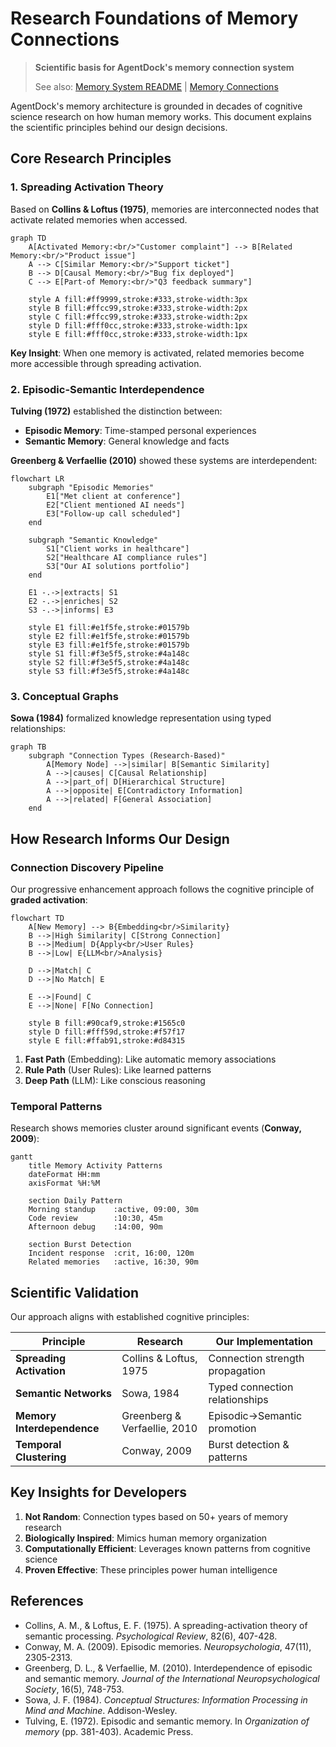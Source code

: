 # Research Foundations of Memory Connections

> **Scientific basis for AgentDock's memory connection system**
>
> See also: [Memory System README](./README.md) | [Memory Connections](./memory-connections.md)

AgentDock's memory architecture is grounded in decades of cognitive science research on how human memory works. This document explains the scientific principles behind our design decisions.

## Core Research Principles

### 1. Spreading Activation Theory

Based on **Collins & Loftus (1975)**, memories are interconnected nodes that activate related memories when accessed.

```mermaid
graph TD
    A[Activated Memory:<br/>"Customer complaint"] --> B[Related Memory:<br/>"Product issue"]
    A --> C[Similar Memory:<br/>"Support ticket"]
    B --> D[Causal Memory:<br/>"Bug fix deployed"]
    C --> E[Part-of Memory:<br/>"Q3 feedback summary"]
    
    style A fill:#ff9999,stroke:#333,stroke-width:3px
    style B fill:#ffcc99,stroke:#333,stroke-width:2px
    style C fill:#ffcc99,stroke:#333,stroke-width:2px
    style D fill:#fff0cc,stroke:#333,stroke-width:1px
    style E fill:#fff0cc,stroke:#333,stroke-width:1px
```

**Key Insight**: When one memory is activated, related memories become more accessible through spreading activation.

### 2. Episodic-Semantic Interdependence

**Tulving (1972)** established the distinction between:
- **Episodic Memory**: Time-stamped personal experiences
- **Semantic Memory**: General knowledge and facts

**Greenberg & Verfaellie (2010)** showed these systems are interdependent:

```mermaid
flowchart LR
    subgraph "Episodic Memories"
        E1["Met client at conference"]
        E2["Client mentioned AI needs"]
        E3["Follow-up call scheduled"]
    end
    
    subgraph "Semantic Knowledge"
        S1["Client works in healthcare"]
        S2["Healthcare AI compliance rules"]
        S3["Our AI solutions portfolio"]
    end
    
    E1 -.->|extracts| S1
    E2 -.->|enriches| S2
    S3 -.->|informs| E3
    
    style E1 fill:#e1f5fe,stroke:#01579b
    style E2 fill:#e1f5fe,stroke:#01579b
    style E3 fill:#e1f5fe,stroke:#01579b
    style S1 fill:#f3e5f5,stroke:#4a148c
    style S2 fill:#f3e5f5,stroke:#4a148c
    style S3 fill:#f3e5f5,stroke:#4a148c
```

### 3. Conceptual Graphs

**Sowa (1984)** formalized knowledge representation using typed relationships:

```mermaid
graph TB
    subgraph "Connection Types (Research-Based)"
        A[Memory Node] -->|similar| B[Semantic Similarity]
        A -->|causes| C[Causal Relationship]
        A -->|part_of| D[Hierarchical Structure]
        A -->|opposite| E[Contradictory Information]
        A -->|related| F[General Association]
    end
```

## How Research Informs Our Design

### Connection Discovery Pipeline

Our progressive enhancement approach follows the cognitive principle of **graded activation**:

```mermaid
flowchart TD
    A[New Memory] --> B{Embedding<br/>Similarity}
    B -->|High Similarity| C[Strong Connection]
    B -->|Medium| D{Apply<br/>User Rules}
    B -->|Low| E{LLM<br/>Analysis}
    
    D -->|Match| C
    D -->|No Match| E
    
    E -->|Found| C
    E -->|None| F[No Connection]
    
    style B fill:#90caf9,stroke:#1565c0
    style D fill:#fff59d,stroke:#f57f17
    style E fill:#ffab91,stroke:#d84315
```

1. **Fast Path** (Embedding): Like automatic memory associations
2. **Rule Path** (User Rules): Like learned patterns
3. **Deep Path** (LLM): Like conscious reasoning

### Temporal Patterns

Research shows memories cluster around significant events (**Conway, 2009**):

```mermaid
gantt
    title Memory Activity Patterns
    dateFormat HH:mm
    axisFormat %H:%M
    
    section Daily Pattern
    Morning standup    :active, 09:00, 30m
    Code review        :10:30, 45m
    Afternoon debug    :14:00, 90m
    
    section Burst Detection
    Incident response  :crit, 16:00, 120m
    Related memories   :active, 16:30, 90m
```

## Scientific Validation

Our approach aligns with established cognitive principles:

| Principle | Research | Our Implementation |
|-----------|----------|-------------------|
| **Spreading Activation** | Collins & Loftus, 1975 | Connection strength propagation |
| **Semantic Networks** | Sowa, 1984 | Typed connection relationships |
| **Memory Interdependence** | Greenberg & Verfaellie, 2010 | Episodic→Semantic promotion |
| **Temporal Clustering** | Conway, 2009 | Burst detection & patterns |

## Key Insights for Developers

1. **Not Random**: Connection types based on 50+ years of memory research
2. **Biologically Inspired**: Mimics human memory organization
3. **Computationally Efficient**: Leverages known patterns from cognitive science
4. **Proven Effective**: These principles power human intelligence

## References

- Collins, A. M., & Loftus, E. F. (1975). A spreading-activation theory of semantic processing. *Psychological Review*, 82(6), 407-428.
- Conway, M. A. (2009). Episodic memories. *Neuropsychologia*, 47(11), 2305-2313.
- Greenberg, D. L., & Verfaellie, M. (2010). Interdependence of episodic and semantic memory. *Journal of the International Neuropsychological Society*, 16(5), 748-753.
- Sowa, J. F. (1984). *Conceptual Structures: Information Processing in Mind and Machine*. Addison-Wesley.
- Tulving, E. (1972). Episodic and semantic memory. In *Organization of memory* (pp. 381-403). Academic Press.